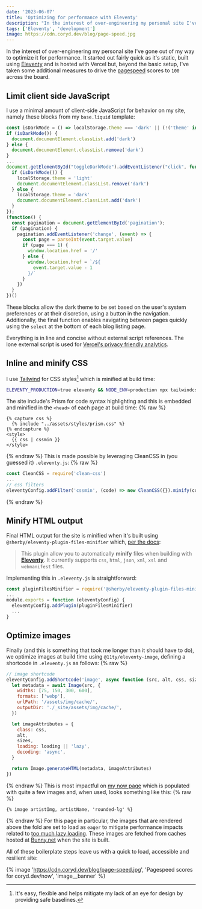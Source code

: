 ```yaml
---
date: '2023-06-07'
title: 'Optimizing for performance with Eleventy'
description: "In the interest of over-engineering my personal site I've gone out of my way to optimize it for performance."
tags: ['Eleventy', 'development']
image: https://cdn.coryd.dev/blog/page-speed.jpg
---
```


In the interest of over-engineering my personal site I've gone out of my way to optimize it for performance. It started out fairly quick as it's static, built using [Eleventy](https://www.11ty.dev) and is hosted with Vercel but, beyond the basic setup, I've taken some additional measures to drive the [pagespeed](https://pagespeed.web.dev) scores to `100` across the board.<!-- excerpt -->

## Limit client side JavaScript

I use a minimal amount of client-side JavaScript for behavior on my site, namely these blocks from my `base.liquid` template:

```javascript
const isDarkMode = () => localStorage.theme === 'dark' || (!('theme' in localStorage) && window.matchMedia('(prefers-color-scheme: dark)').matches);
if (isDarkMode()) {
  document.documentElement.classList.add('dark')
} else {
  document.documentElement.classList.remove('dark')
}
...
document.getElementById("toggleDarkMode").addEventListener("click", function() {
  if (isDarkMode()) {
    localStorage.theme = 'light'
    document.documentElement.classList.remove('dark')
  } else {
    localStorage.theme = 'dark'
    document.documentElement.classList.add('dark')
  }
});
(function() {
  const pagination = document.getElementById('pagination');
  if (pagination) {
    pagination.addEventListener('change', (event) => {
      const page = parseInt(event.target.value)
      if (page === 1) {
        window.location.href = '/'
      } else {
        window.location.href = `/${
          event.target.value - 1
        }/`
      }
    })
  }
})()
```

These blocks allow the dark theme to be set based on the user's system preferences or at their discretion, using a button in the navigation. Additionally, the final function enables navigating between pages quickly using the `select` at the bottom of each blog listing page.

Everything is in line and concise without external script references. The lone external script is used for [Vercel's privacy friendly analytics](https://vercel.com/analytics).

## Inline and minify CSS

I use [Tailwind](https://tailwindcss.com) for CSS styles[^1] which is minified at build time:

```bash
ELEVENTY_PRODUCTION=true eleventy && NODE_ENV=production npx tailwindcss -i ./tailwind.css -c ./tailwind.config.js -o _site/assets/styles/tailwind.css --minify
```

The site include's Prism for code syntax highlighting and this is embedded and minified in the `<head>` of each page at build time:
{% raw %}

```liquid
{% capture css %}
  {% include "../assets/styles/prism.css" %}
{% endcapture %}
<style>
  {{ css | cssmin }}
</style>
```

{% endraw %}
This is made possible by leveraging CleanCSS in (you guessed it) `.eleventy.js`:
{% raw %}

```javascript
const CleanCSS = require('clean-css')
...
// css filters
eleventyConfig.addFilter('cssmin', (code) => new CleanCSS({}).minify(code).styles)
```

{% endraw %}

## Minify HTML output

Final HTML output for the site is minified when it's built using `@sherby/eleventy-plugin-files-minifier` which, [per the docs](https://www.npmjs.com/package/@sherby/eleventy-plugin-files-minifier):

> This plugin allow you to automatically **minify** files when building with **[Eleventy](https://www.11ty.dev/)**. It currently supports `css`, `html`, `json`, `xml`, `xsl` and `webmanifest` files.

Implementing this in `.eleventy.js` is straightforward:

```javascript
const pluginFilesMinifier = require('@sherby/eleventy-plugin-files-minifier')
...
module.exports = function (eleventyConfig) {
  eleventyConfig.addPlugin(pluginFilesMinifier)
  ...
}
```

## Optimize images

Finally (and this is something that took me longer than it should have to do), we optimize images at build time using `@11ty/eleventy-image`, defining a shortcode in `.eleventy.js` as follows:
{% raw %}

```javascript
// image shortcode
eleventyConfig.addShortcode('image', async function (src, alt, css, sizes, loading) {
  let metadata = await Image(src, {
    widths: [75, 150, 300, 600],
    formats: ['webp'],
    urlPath: '/assets/img/cache/',
    outputDir: './_site/assets/img/cache/',
  })

  let imageAttributes = {
    class: css,
    alt,
    sizes,
    loading: loading || 'lazy',
    decoding: 'async',
  }

  return Image.generateHTML(metadata, imageAttributes)
})
```

{% endraw %}
This is most impactful on [my now page](https://coryd.dev/now) which is populated with quite a few images and, when used, looks something like this:
{% raw %}

```liquid
{% image artistImg, artistName, 'rounded-lg' %}
```

{% endraw %}
For this page in particular, the images that are rendered above the fold are set to load as `eager` to mitigate performance impacts related to [too much lazy loading](https://web.dev/lcp-lazy-loading/). These images are fetched from caches hosted at <a class="plausible-event-name=bunny+referral" href="https://bunny.net?ref=revw3mehej">Bunny.net</a> when the site is built.

All of these boilerplate steps leave us with a quick to load, accessible and resilient site:

{% image 'https://cdn.coryd.dev/blog/page-speed.jpg', 'Pagespeed scores for coryd.dev/now', 'image__banner' %}

[^1]: It's easy, flexible and helps mitigate my lack of an eye for design by providing safe baselines.
